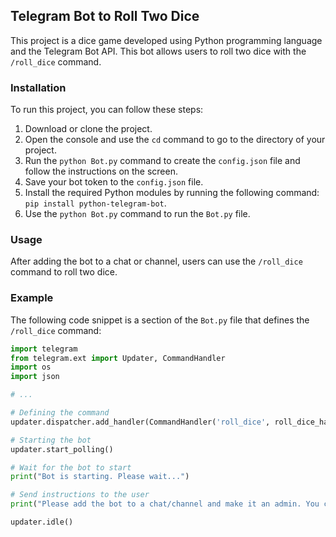 ## Telegram Bot to Roll Two Dice

This project is a dice game developed using Python programming language and the Telegram Bot API. This bot allows users to roll two dice with the `/roll_dice` command.

### Installation

To run this project, you can follow these steps:

1. Download or clone the project.
2. Open the console and use the `cd` command to go to the directory of your project.
3. Run the `python Bot.py` command to create the `config.json` file and follow the instructions on the screen.
4. Save your bot token to the `config.json` file.
5. Install the required Python modules by running the following command: `pip install python-telegram-bot`.
6. Use the `python Bot.py` command to run the `Bot.py` file.

### Usage

After adding the bot to a chat or channel, users can use the `/roll_dice` command to roll two dice.

### Example

The following code snippet is a section of the `Bot.py` file that defines the `/roll_dice` command:

```python
import telegram
from telegram.ext import Updater, CommandHandler
import os
import json

# ...

# Defining the command
updater.dispatcher.add_handler(CommandHandler('roll_dice', roll_dice_handler))

# Starting the bot
updater.start_polling()

# Wait for the bot to start
print("Bot is starting. Please wait...")

# Send instructions to the user
print("Please add the bot to a chat/channel and make it an admin. You can then use the /roll_dice command to roll two dice.")

updater.idle()
